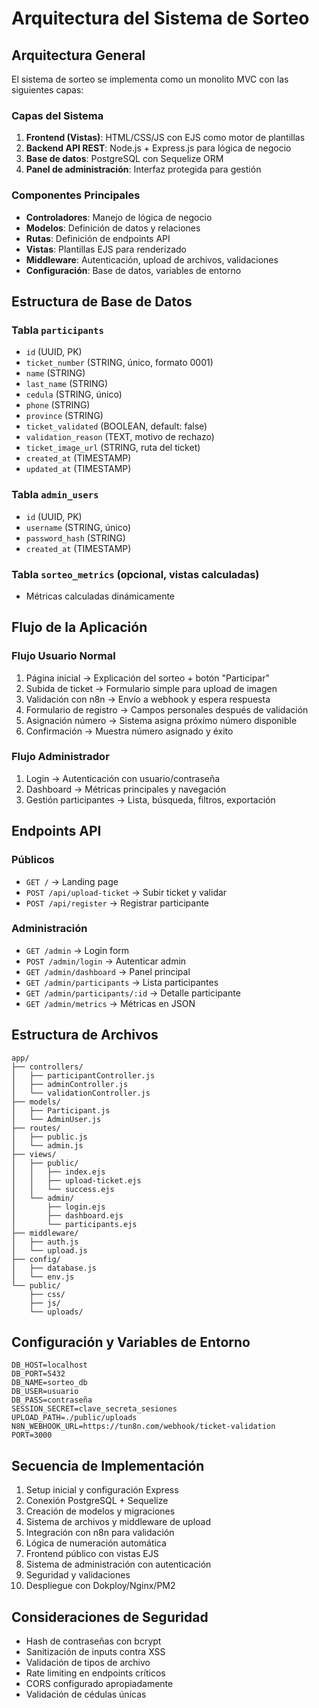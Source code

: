 # Arquitectura del Sistema de Sorteo

## Arquitectura General
El sistema de sorteo se implementa como un monolito MVC con las siguientes capas:

### Capas del Sistema
1. **Frontend (Vistas)**: HTML/CSS/JS con EJS como motor de plantillas
2. **Backend API REST**: Node.js + Express.js para lógica de negocio
3. **Base de datos**: PostgreSQL con Sequelize ORM
4. **Panel de administración**: Interfaz protegida para gestión

### Componentes Principales
- **Controladores**: Manejo de lógica de negocio
- **Modelos**: Definición de datos y relaciones
- **Rutas**: Definición de endpoints API
- **Vistas**: Plantillas EJS para renderizado
- **Middleware**: Autenticación, upload de archivos, validaciones
- **Configuración**: Base de datos, variables de entorno

## Estructura de Base de Datos

### Tabla `participants`
- `id` (UUID, PK)
- `ticket_number` (STRING, único, formato 0001)
- `name` (STRING)
- `last_name` (STRING)
- `cedula` (STRING, único)
- `phone` (STRING)
- `province` (STRING)
- `ticket_validated` (BOOLEAN, default: false)
- `validation_reason` (TEXT, motivo de rechazo)
- `ticket_image_url` (STRING, ruta del ticket)
- `created_at` (TIMESTAMP)
- `updated_at` (TIMESTAMP)

### Tabla `admin_users`
- `id` (UUID, PK)
- `username` (STRING, único)
- `password_hash` (STRING)
- `created_at` (TIMESTAMP)

### Tabla `sorteo_metrics` (opcional, vistas calculadas)
- Métricas calculadas dinámicamente

## Flujo de la Aplicación

### Flujo Usuario Normal
1. Página inicial → Explicación del sorteo + botón "Participar"
2. Subida de ticket → Formulario simple para upload de imagen
3. Validación con n8n → Envío a webhook y espera respuesta
4. Formulario de registro → Campos personales después de validación
5. Asignación número → Sistema asigna próximo número disponible
6. Confirmación → Muestra número asignado y éxito

### Flujo Administrador
1. Login → Autenticación con usuario/contraseña
2. Dashboard → Métricas principales y navegación
3. Gestión participantes → Lista, búsqueda, filtros, exportación

## Endpoints API

### Públicos
- `GET /` → Landing page
- `POST /api/upload-ticket` → Subir ticket y validar
- `POST /api/register` → Registrar participante

### Administración
- `GET /admin` → Login form
- `POST /admin/login` → Autenticar admin
- `GET /admin/dashboard` → Panel principal
- `GET /admin/participants` → Lista participantes
- `GET /admin/participants/:id` → Detalle participante
- `GET /admin/metrics` → Métricas en JSON

## Estructura de Archivos
```
app/
├── controllers/
│   ├── participantController.js
│   ├── adminController.js
│   └── validationController.js
├── models/
│   ├── Participant.js
│   └── AdminUser.js
├── routes/
│   ├── public.js
│   └── admin.js
├── views/
│   ├── public/
│   │   ├── index.ejs
│   │   ├── upload-ticket.ejs
│   │   └── success.ejs
│   └── admin/
│       ├── login.ejs
│       ├── dashboard.ejs
│       └── participants.ejs
├── middleware/
│   ├── auth.js
│   └── upload.js
├── config/
│   ├── database.js
│   └── env.js
└── public/
    ├── css/
    ├── js/
    └── uploads/
```

## Configuración y Variables de Entorno
```
DB_HOST=localhost
DB_PORT=5432
DB_NAME=sorteo_db
DB_USER=usuario
DB_PASS=contraseña
SESSION_SECRET=clave_secreta_sesiones
UPLOAD_PATH=./public/uploads
N8N_WEBHOOK_URL=https://tun8n.com/webhook/ticket-validation
PORT=3000
```

## Secuencia de Implementación
1. Setup inicial y configuración Express
2. Conexión PostgreSQL + Sequelize
3. Creación de modelos y migraciones
4. Sistema de archivos y middleware de upload
5. Integración con n8n para validación
6. Lógica de numeración automática
7. Frontend público con vistas EJS
8. Sistema de administración con autenticación
9. Seguridad y validaciones
10. Despliegue con Dokploy/Nginx/PM2

## Consideraciones de Seguridad
- Hash de contraseñas con bcrypt
- Sanitización de inputs contra XSS
- Validación de tipos de archivo
- Rate limiting en endpoints críticos
- CORS configurado apropiadamente
- Validación de cédulas únicas
